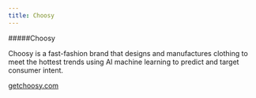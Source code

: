 ```yaml
---
title: Choosy
---
```


#####Choosy

Choosy is a fast-fashion brand that designs and manufactures clothing to meet the hottest trends using AI machine learning to predict and target consumer intent.

<a href="http://www.getchoosy.com" target="_blank">getchoosy.com</a>